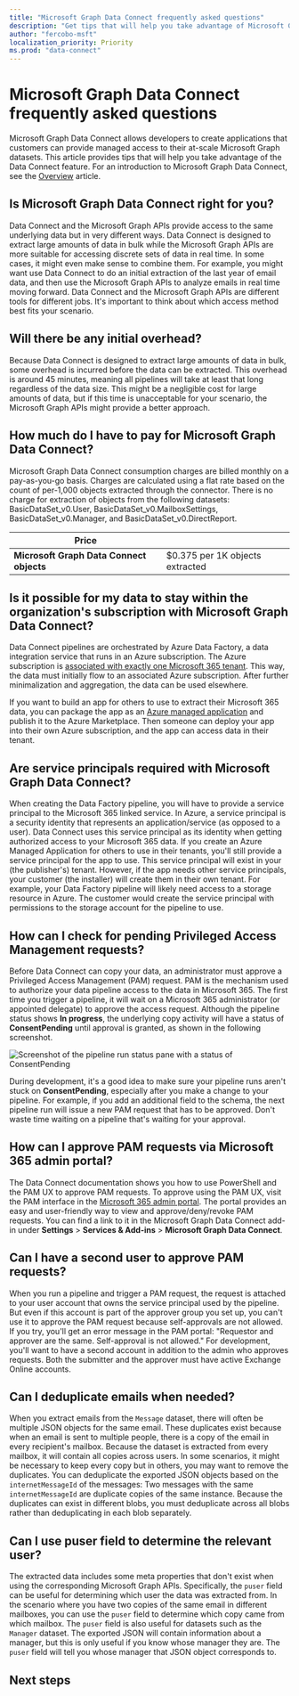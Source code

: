 ```yaml
---
title: "Microsoft Graph Data Connect frequently asked questions"
description: "Get tips that will help you take advantage of Microsoft Graph Data Connect."
author: "fercobo-msft"
localization_priority: Priority
ms.prod: "data-connect"
---
```


# Microsoft Graph Data Connect frequently asked questions

Microsoft Graph Data Connect allows developers to create applications that customers can provide managed access to their at-scale Microsoft Graph datasets. This article provides tips that will help you take advantage of the Data Connect feature. For an introduction to Microsoft Graph Data Connect, see the [Overview](data-connect-concept-overview.md) article.

## Is Microsoft Graph Data Connect right for you?

Data Connect and the Microsoft Graph APIs provide access to the same underlying data but in very different ways. Data Connect is designed to extract large amounts of data in bulk while the Microsoft Graph APIs are more suitable for accessing discrete sets of data in real time. In some cases, it might even make sense to combine them. For example, you might want use Data Connect to do an initial extraction of the last year of email data, and then use the Microsoft Graph APIs to analyze emails in real time moving forward. Data Connect and the Microsoft Graph APIs are different tools for different jobs. It's important to think about which access method best fits your scenario.

## Will there be any initial overhead?

Because Data Connect is designed to extract large amounts of data in bulk, some overhead is incurred before the data can be extracted. This overhead is around 45 minutes, meaning all pipelines will take at least that long regardless of the data size. This might be a negligible cost for large amounts of data, but if this time is unacceptable for your scenario, the Microsoft Graph APIs might provide a better approach.

## How much do I have to pay for Microsoft Graph Data Connect?

Microsoft Graph Data Connect consumption charges are billed monthly on a pay-as-you-go basis. Charges are calculated using a flat rate based on the count of per-1,000 objects extracted through the connector. There is no charge for extraction of objects from the following datasets: BasicDataSet_v0.User, BasicDataSet_v0.MailboxSettings, BasicDataSet_v0.Manager, and BasicDataSet_v0.DirectReport.

| Price                                    |                                 |
| ---------------------------------------- | ------------------------------- |
| **Microsoft Graph Data Connect objects** | $0.375 per 1K objects extracted |

## Is it possible for my data to stay within the organization's subscription with Microsoft Graph Data Connect?

Data Connect pipelines are orchestrated by Azure Data Factory, a data integration service that runs in an Azure subscription. The Azure subscription is [associated with exactly one Microsoft 365 tenant](/azure/active-directory/fundamentals/active-directory-how-subscriptions-associated-directory). This way, the data must initially flow to an associated Azure subscription. After further minimalization and aggregation, the data can be used elsewhere.

If you want to build an app for others to use to extract their Microsoft 365 data, you can package the app as an [Azure managed application](/azure/managed-applications/overview) and publish it to the Azure Marketplace. Then someone can deploy your app into their own Azure subscription, and the app can access data in their tenant.

## Are service principals required with Microsoft Graph Data Connect?

When creating the Data Factory pipeline, you will have to provide a service principal to the Microsoft 365 linked service. In Azure, a service principal is a security identity that represents an application/service (as opposed to a user). Data Connect uses this service principal as its identity when getting authorized access to your Microsoft 365 data.
If you create an Azure Managed Application for others to use in their tenants, you'll still provide a service principal for the app to use. This service principal will exist in your (the publisher's) tenant. However, if the app needs other service principals, your customer (the installer) will create them in their own tenant. For example, your Data Factory pipeline will likely need access to a storage resource in Azure. The customer would create the service principal with permissions to the storage account for the pipeline to use.

## How can I check for pending Privileged Access Management requests?

Before Data Connect can copy your data, an administrator must approve a Privileged Access Management (PAM) request. PAM is the mechanism used to authorize your data pipeline access to the data in Microsoft 365. The first time you trigger a pipeline, it will wait on a Microsoft 365 administrator (or appointed delegate) to approve the access request. Although the pipeline status shows **In progress**, the underlying copy activity will have a status of **ConsentPending** until approval is granted, as shown in the following screenshot.

![Screenshot of the pipeline run status pane with a status of ConsentPending](images/data-connect-tips.png)

During development, it's a good idea to make sure your pipeline runs aren't stuck on **ConsentPending**, especially after you make a change to your pipeline. For example, if you add an additional field to the schema, the next pipeline run will issue a new PAM request that has to be approved. Don't waste time waiting on a pipeline that's waiting for your approval.

## How can I approve PAM requests via Microsoft 365 admin portal?

The Data Connect documentation shows you how to use PowerShell and the PAM UX to approve PAM requests. To approve using the PAM UX, visit the PAM interface in the [Microsoft 365 admin portal](https://admin.microsoft.com/Adminportal/Home?source=applauncher#/Settings/PrivilegedAccess). The portal provides an easy and user-friendly way to view and approve/deny/revoke PAM requests. You can find a link to it in the Microsoft Graph Data Connect add-in under **Settings** > **Services & Add-ins** > **Microsoft Graph Data Connect**.

## Can I have a second user to approve PAM requests?

When you run a pipeline and trigger a PAM request, the request is attached to your user account that owns the service principal used by the pipeline. But even if this account is part of the approver group you set up, you can't use it to approve the PAM request because self-approvals are not allowed. If you try, you'll get an error message in the PAM portal: "Requestor and approver are the same. Self-approval is not allowed." For development, you'll want to have a second account in addition to the admin who approves requests. Both the submitter and the approver must have active Exchange Online accounts.

## Can I deduplicate emails when needed?

When you extract emails from the `Message` dataset, there will often be multiple JSON objects for the same email. These duplicates exist because when an email is sent to multiple people, there is a copy of the email in every recipient's mailbox. Because the dataset is extracted from every mailbox, it will contain all copies across users. In some scenarios, it might be necessary to keep every copy but in others, you may want to remove the duplicates.
You can deduplicate the exported JSON objects based on the `internetMessageId` of the messages: Two messages with the same `internetMessageId` are duplicate copies of the same instance. Because the duplicates can exist in different blobs, you must deduplicate across all blobs rather than deduplicating in each blob separately.

## Can I use puser field to determine the relevant user?

The extracted data includes some meta properties that don't exist when using the corresponding Microsoft Graph APIs. Specifically, the `puser` field can be useful for determining which user the data was extracted from. In the scenario where you have two copies of the same email in different mailboxes, you can use the `puser` field to determine which copy came from which mailbox.
The `puser` field is also useful for datasets such as the `Manager` dataset. The exported JSON will contain information about a manager, but this is only useful if you know whose manager they are. The `puser` field will tell you whose manager that JSON object corresponds to.

## Next steps
<!-- Need to find a link to this next step -->